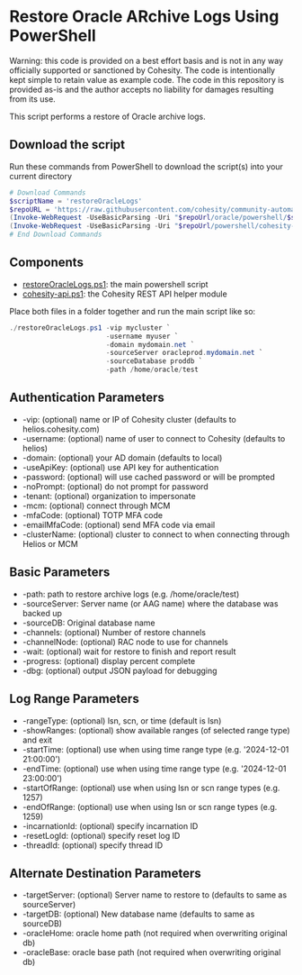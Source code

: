 # Restore Oracle ARchive Logs Using PowerShell

Warning: this code is provided on a best effort basis and is not in any way officially supported or sanctioned by Cohesity. The code is intentionally kept simple to retain value as example code. The code in this repository is provided as-is and the author accepts no liability for damages resulting from its use.

This script performs a restore of Oracle archive logs.

## Download the script

Run these commands from PowerShell to download the script(s) into your current directory

```powershell
# Download Commands
$scriptName = 'restoreOracleLogs'
$repoURL = 'https://raw.githubusercontent.com/cohesity/community-automation-samples/main'
(Invoke-WebRequest -UseBasicParsing -Uri "$repoUrl/oracle/powershell/$scriptName/$scriptName.ps1").content | Out-File "$scriptName.ps1"; (Get-Content "$scriptName.ps1") | Set-Content "$scriptName.ps1"
(Invoke-WebRequest -UseBasicParsing -Uri "$repoUrl/powershell/cohesity-api/cohesity-api.ps1").content | Out-File cohesity-api.ps1; (Get-Content cohesity-api.ps1) | Set-Content cohesity-api.ps1
# End Download Commands
```

## Components

* [restoreOracleLogs.ps1](https://raw.githubusercontent.com/cohesity/community-automation-samples/main/oracle/powershell/restoreOracleLogs/restoreOracleLogs.ps1): the main powershell script
* [cohesity-api.ps1](https://raw.githubusercontent.com/cohesity/community-automation-samples/main/powershell/cohesity-api/cohesity-api.ps1): the Cohesity REST API helper module

Place both files in a folder together and run the main script like so:

```powershell
./restoreOracleLogs.ps1 -vip mycluster `
                        -username myuser `
                        -domain mydomain.net `
                        -sourceServer oracleprod.mydomain.net `
                        -sourceDatabase proddb `
                        -path /home/oracle/test
```

## Authentication Parameters

* -vip: (optional) name or IP of Cohesity cluster (defaults to helios.cohesity.com)
* -username: (optional) name of user to connect to Cohesity (defaults to helios)
* -domain: (optional) your AD domain (defaults to local)
* -useApiKey: (optional) use API key for authentication
* -password: (optional) will use cached password or will be prompted
* -noPrompt: (optional) do not prompt for password
* -tenant: (optional) organization to impersonate
* -mcm: (optional) connect through MCM
* -mfaCode: (optional) TOTP MFA code
* -emailMfaCode: (optional) send MFA code via email
* -clusterName: (optional) cluster to connect to when connecting through Helios or MCM

## Basic Parameters

* -path: path to restore archive logs (e.g. /home/oracle/test)
* -sourceServer: Server name (or AAG name) where the database was backed up
* -sourceDB: Original database name
* -channels: (optional) Number of restore channels
* -channelNode: (optional) RAC node to use for channels
* -wait: (optional) wait for restore to finish and report result
* -progress: (optional) display percent complete
* -dbg: (optional) output JSON payload for debugging

## Log Range Parameters

* -rangeType: (optional) lsn, scn, or time (default is lsn)
* -showRanges: (optional) show available ranges (of selected range type) and exit
* -startTime: (optional) use when using time range type (e.g. '2024-12-01 21:00:00')
* -endTime: (optional) use when using time range type (e.g. '2024-12-01 23:00:00')
* -startOfRange: (optional) use when using lsn or scn range types (e.g. 1257)
* -endOfRange: (optional) use when using lsn or scn range types (e.g. 1259)
* -incarnationId: (optional) specify incarnation ID
* -resetLogId: (optional) specify reset log ID
* -threadId: (optional) specify thread ID

## Alternate Destination Parameters

* -targetServer: (optional) Server name to restore to (defaults to same as sourceServer)
* -targetDB: (optional) New database name (defaults to same as sourceDB)
* -oracleHome: oracle home path (not required when overwriting original db)
* -oracleBase: oracle base path (not required when overwriting original db)
